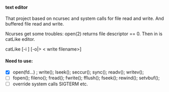 #### text editor

That project based on ncursec and system calls for file read and write. 
And buffered file read and write.

Ncurses get some troubles: open(2) returns file descriptor == 0.
Then in is catLike editor.

catLike [-i  <read filename>] [-o|> < write filename>]

#### Need to use:
- [x] open(fd...) ; write(); lseek(); seccur(); sync(); readv(); writev();
- [ ] fopen(); fileno(); fread(); fwrite(); fflush(); fseek(); rewind(); setvbuf();
- [ ] override system calls SIGTERM etc.

